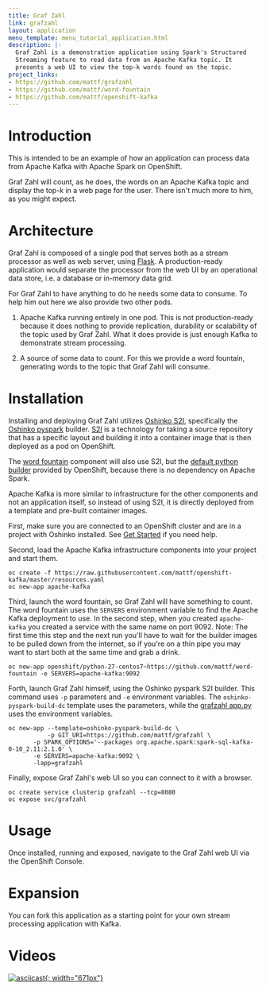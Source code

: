 ```yaml
---
title: Graf Zahl
link: grafzahl
layout: application
menu_template: menu_tutorial_application.html
description: |-
  Graf Zahl is a demonstration application using Spark's Structured
  Streaming feature to read data from an Apache Kafka topic. It
  presents a web UI to view the top-k words found on the topic.
project_links:
- https://github.com/mattf/grafzahl
- https://github.com/mattf/word-fountain
- https://github.com/mattf/openshift-kafka
---
```


<h1 id="introduction">Introduction</h1>

This is intended to be an example of how an application can process
data from Apache Kafka with Apache Spark on OpenShift.

Graf Zahl will count, as he does, the words on an Apache Kafka topic
and display the top-k in a web page for the user. There isn't much
more to him, as you might expect.

<h1 id="architecture">Architecture</h1>

Graf Zahl is composed of a single pod that serves both as a stream
processor as well as web server, using
[Flask](http://flask.pocoo.org/). A production-ready application would
separate the processor from the web UI by an operational data store,
i.e. a database or in-memory data grid.

For Graf Zahl to have anything to do he needs some data to
consume. To help him out here we also provide two other pods.

1. Apache Kafka running entirely in one pod. This is not
   production-ready because it does nothing to provide replication,
   durability or scalability of the topic used by Graf Zahl. What it
   does provide is just enough Kafka to demonstrate stream processing.

2. A source of some data to count. For this we provide a word
   fountain, generating words to the topic that Graf Zahl will
   consume.

<h1 id="installation">Installation</h1>

Installing and deploying Graf Zahl utilizes [Oshinko
S2I](https://github.com/radanalyticsio/oshinko-s2i), specifically the
[Oshinko pyspark](https://hub.docker.com/r/radanalyticsio/radanalytics-pyspark/)
builder. [S2I](https://docs.openshift.com/enterprise/latest/architecture/core_concepts/builds_and_image_streams.html#source-build)
is a technology for taking a source repository that has a specific
layout and building it into a container image that is then deployed
as a pod on OpenShift.

The [word fountain](https://github.com/mattf/word-fountain) component
will also use S2I, but the [default python
builder](https://docs.openshift.com/enterprise/latest/using_images/s2i_images/python.html)
provided by OpenShift, because there is no dependency on Apache Spark.

Apache Kafka is more similar to infrastructure for the other
components and not an application itself, so instead of using S2I, it
is directly deployed from a template and pre-built container images.

First, make sure you are connected to an OpenShift cluster and are in
a project with Oshinko installed. See [Get Started](/get-started) if
you need help.

Second, load the Apache Kafka infrastructure components into your
project and start them.

```
oc create -f https://raw.githubusercontent.com/mattf/openshift-kafka/master/resources.yaml
oc new-app apache-kafka
```

Third, launch the word fountain, so Graf Zahl will have something to
count. The word fountain uses the `SERVERS` environment variable to
find the Apache Kafka deployment to use. In the second step, when you
created `apache-kafka` you created a service with the same name on
port 9092. Note: The first time this step and the next run you'll have
to wait for the builder images to be pulled down from the internet, so
if you're on a thin pipe you may want to start both at the same time
and grab a drink.

```
oc new-app openshift/python-27-centos7~https://github.com/mattf/word-fountain -e SERVERS=apache-kafka:9092
```

Forth, launch Graf Zahl himself, using the Oshinko pyspark S2I
builder. This command uses `-p` parameters and `-e` environment
variables. The `oshinko-pyspark-build-dc` template uses the
parameters, while the [grafzahl
app.py](https://github.com/mattf/grafzahl/blob/master/app.py) uses the
environment variables.

```
oc new-app --template=oshinko-pyspark-build-dc \
           -p GIT_URI=https://github.com/mattf/grafzahl \
	   -p SPARK_OPTIONS='--packages org.apache.spark:spark-sql-kafka-0-10_2.11:2.1.0' \
	   -e SERVERS=apache-kafka:9092 \
	   -lapp=grafzahl
```

Finally, expose Graf Zahl's web UI so you can connect to it with a
browser.

```
oc create service clusterip grafzahl --tcp=8080
oc expose svc/grafzahl
```

<h1 id="usage">Usage</h1>

Once installed, running and exposed, navigate to the Graf Zahl web UI via the OpenShift Console.

<h1 id="expansion">Expansion</h1>

You can fork this application as a starting point for your own stream
processing application with Kafka.

<h1 id="videos">Videos</h1>

[![asciicast](https://asciinema.org/a/4y3uc1fmtt341gw44b4vmbrcl.png){: width="671px"}](https://asciinema.org/a/4y3uc1fmtt341gw44b4vmbrcl)
